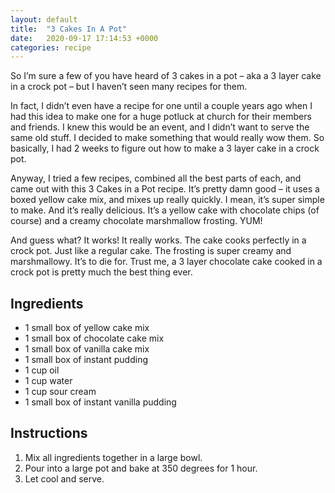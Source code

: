 ```yaml
---
layout: default
title:  "3 Cakes In A Pot"
date:   2020-09-17 17:14:53 +0000
categories: recipe
---
```

So I’m sure a few of you have heard of 3 cakes in a pot – aka a 3 layer cake in a crock pot – but I haven’t seen many recipes for them.

In fact, I didn’t even have a recipe for one until a couple years ago when I had this idea to make one for a huge potluck at church for their members and friends. I knew this would be an event, and I didn’t want to serve the same old stuff. I decided to make something that would really wow them. So basically, I had 2 weeks to figure out how to make a 3 layer cake in a crock pot.

Anyway, I tried a few recipes, combined all the best parts of each, and came out with this 3 Cakes in a Pot recipe. It’s pretty damn good – it uses a boxed yellow cake mix, and mixes up really quickly. I mean, it’s super simple to make. And it’s really delicious. It’s a yellow cake with chocolate chips (of course) and a creamy chocolate marshmallow frosting. YUM!

And guess what? It works! It really works. The cake cooks perfectly in a crock pot. Just like a regular cake. The frosting is super creamy and marshmallowy. It’s to die for. Trust me, a 3 layer chocolate cake cooked in a crock pot is pretty much the best thing ever.


## Ingredients

- 1 small box of yellow cake mix
- 1 small box of chocolate cake mix
- 1 small box of vanilla cake mix
- 1 small box of instant pudding
- 1 cup oil
- 1 cup water
- 1 cup sour cream
- 1 small box of instant vanilla pudding

## Instructions

1. Mix all ingredients together in a large bowl.
2. Pour into a large pot and bake at 350 degrees for 1 hour.
3. Let cool and serve.

